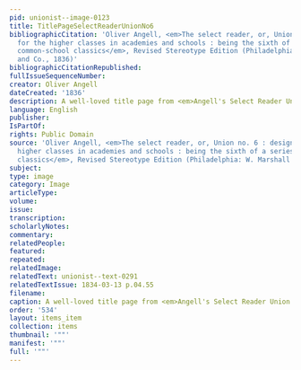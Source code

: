 ```yaml
---
pid: unionist--image-0123
title: TitlePageSelectReaderUnionNo6
bibliographicCitation: 'Oliver Angell, <em>The select reader, or, Union no. 6 : designed
  for the higher classes in academies and schools : being the sixth of a series of
  common-school classics</em>, Revised Stereotype Edition (Philadelphia: W. Marshall
  and Co., 1836)'
bibliographicCitationRepublished: 
fullIssueSequenceNumber: 
creator: Oliver Angell
dateCreated: '1836'
description: A well-loved title page from <em>Angell's Select Reader Union No. 6</em>
language: English
publisher: 
IsPartOf: 
rights: Public Domain
source: 'Oliver Angell, <em>The select reader, or, Union no. 6 : designed for the
  higher classes in academies and schools : being the sixth of a series of common-school
  classics</em>, Revised Stereotype Edition (Philadelphia: W. Marshall and Co., 1836)'
subject: 
type: image
category: Image
articleType: 
volume: 
issue: 
transcription: 
scholarlyNotes: 
commentary: 
relatedPeople: 
featured: 
repeated: 
relatedImage: 
relatedText: unionist--text-0291
relatedTextIssue: 1834-03-13 p.04.55
filename: 
caption: A well-loved title page from <em>Angell's Select Reader Union No. 6</em>
order: '534'
layout: items_item
collection: items
thumbnail: '""'
manifest: '""'
full: '""'
---
```


